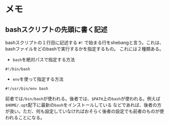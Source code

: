 

# メモ

## bashスクリプトの先頭に書く記述
bashスクリプトの１行目に記述する ```#!``` で始まる行をshebangと言う。これは、bashファイルをどのbashで実行するかを指定するもの。
これには２種類ある。

- ```bash```を絶対パスで指定する方法
```
#!/bin/bash
```
- ```env```を使って指定する方法
```
#!/usr/bin/env bash
```

前者では```/bin/bash```が使われる。後者では、```$PATH```上の```bash```が使われる。例えば```$HOME/.opt```配下に最新の```bash```をインストールしている
などであれば、後者の方が良い。ただ、何も設定していなければおそらく後者の設定でも前者のものが使われることになる。

